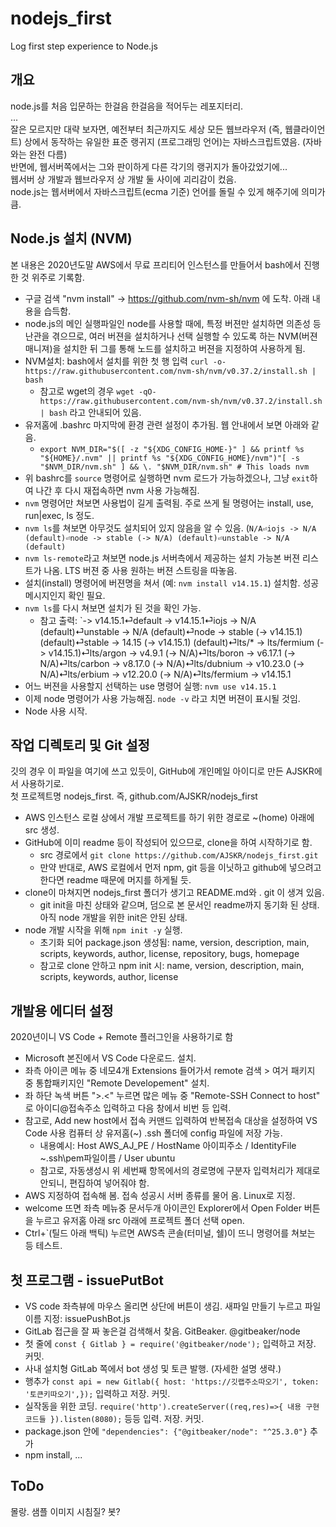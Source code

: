 # nodejs_first
Log first step experience to Node.js

## 개요
node.js를 처음 입문하는 한걸음 한걸음을 적어두는 레포지터리.  
...  
잘은 모르지만 대략 보자면,
예전부터 최근까지도 세상 모든 웹브라우저 (즉, 웹클라이언트) 상에서 동작하는 
유일한 표준 랭귀지 (프로그래밍 언어)는 자바스크립트였음. (자바와는 완전 다름)  
반면에, 웹서버쪽에서는 그와 판이하게 다른 각기의 랭귀지가 돌아갔었기에...  
웹서버 상 개발과 웹브라우저 상 개발 둘 사이에 괴리감이 컸음.  
node.js는 웹서버에서 자바스크립트(ecma 기준) 언어를 돌릴 수 있게 해주기에 의미가 큼.  

## Node.js 설치 (NVM)
본 내용은 2020년도말 AWS에서 무료 프리티어 인스턴스를 만들어서 bash에서 진행한 것 위주로 기록함.  

- 구글 검색 "nvm install" -> https://github.com/nvm-sh/nvm 에 도착. 아래 내용을 습득함.
- node.js의 메인 실행파일인 node를 사용할 때에, 특정 버젼만 설치하면 의존성 등 난관을 겪으므로, 여러 버젼을 설치하거나 선택 실행할 수 있도록 하는 NVM(버젼매니져)을 설치한 뒤 그를 통해 노드를 설치하고 버젼을 지정하여 사용하게 됨.
- NVM설치: bash에서 설치를 위한 첫 행 입력 `curl -o- https://raw.githubusercontent.com/nvm-sh/nvm/v0.37.2/install.sh | bash`
    - 참고로 wget의 경우 `wget -qO- https://raw.githubusercontent.com/nvm-sh/nvm/v0.37.2/install.sh | bash` 라고 안내되어 있음.
- 유저홈에 .bashrc 마지막에 환경 관련 설정이 추가됨. 웹 안내에서 보면 아래와 같음.
    - `export NVM_DIR="$([ -z "${XDG_CONFIG_HOME-}" ] && printf %s "${HOME}/.nvm" || printf %s "${XDG_CONFIG_HOME}/nvm")"[ -s "$NVM_DIR/nvm.sh" ] && \. "$NVM_DIR/nvm.sh" # This loads nvm`
- 위 bashrc를 `source` 명령어로 실행하면 nvm 로드가 가능하겠으나, 그냥 `exit`하여 나간 후 다시 재접속하면 nvm 사용 가능해짐.
- `nvm` 명령어만 쳐보면 사용법이 길게 출력됨. 주로 쓰게 될 명령어는 install, use, run|exec, ls 정도.
- `nvm ls`를 쳐보면 아무것도 설치되어 있지 않음을 알 수 있음. (`N/A⏎iojs -> N/A (default)⏎node -> stable (-> N/A) (default)⏎unstable -> N/A (default)`
- `nvm ls-remote`라고 쳐보면 node.js 서버측에서 제공하는 설치 가능본 버젼 리스트가 나옴. LTS 버젼 중 사용 원하는 버젼 스트링을 따놓음.
- 설치(install) 명령어에 버젼명을 쳐서 (예: `nvm install v14.15.1`) 설치함. 성공 메시지인지 확인 필요.
- `nvm ls`를 다시 쳐보면 설치가 된 것을 확인 가능.
    - 참고 출력: `->     v14.15.1⏎default -> v14.15.1⏎iojs -> N/A (default)⏎unstable -> N/A (default)⏎node -> stable (-> v14.15.1) (default)⏎stable -> 14.15 (-> v14.15.1) (default)⏎lts/* -> lts/fermium (-> v14.15.1)⏎lts/argon -> v4.9.1 (-> N/A)⏎lts/boron -> v6.17.1 (-> N/A)⏎lts/carbon -> v8.17.0 (-> N/A)⏎lts/dubnium -> v10.23.0 (-> N/A)⏎lts/erbium -> v12.20.0 (-> N/A)⏎lts/fermium -> v14.15.1
- 어느 버젼을 사용할지 선택하는 use 명령어 실행: `nvm use v14.15.1`
- 이제 node 명령어가 사용 가능해짐. `node -v` 라고 치면 버젼이 표시될 것임.
- Node 사용 시작.

## 작업 디렉토리 및 Git 설정
깃의 경우 이 파일을 여기에 쓰고 있듯이, GitHub에 개인메일 아이디로 만든 AJSKR에서 사용하기로.  
첫 프로젝트명 nodejs_first. 즉, github.com/AJSKR/nodejs_first  
- AWS 인스턴스 로컬 상에서 개발 프로젝트를 하기 위한 경로로 ~(home) 아래에 src 생성.
- GitHub에 이미 readme 등이 작성되어 있으므로, clone을 하여 시작하기로 함.
    - src 경로에서 `git clone https://github.com/AJSKR/nodejs_first.git`
    - 만약 반대로, AWS 로컬에서 먼저 npm, git 등을 이닛하고 github에 넣으려고 한다면 readme 때문에 머지를 하게될 듯.
- clone이 마쳐지면 nodejs_first 폴더가 생기고 README.md와 . git 이 생겨 있음.
    - git init을 마친 상태와 같으며, 덤으로 본 문서인 readme까지 동기화 된 상태. 아직 node 개발을 위한 init은 안된 상태.
- node 개발 시작을 위해 `npm init -y` 실행.
    - 초기화 되어 package.json 생성됨: name, version, description, main, scripts, keywords, author, license, repository, bugs, homepage
    - 참고로 clone 안하고 npm init 시: name, version, description, main, scripts, keywords, author, license

## 개발용 에디터 설정
2020년이니 VS Code + Remote 플러그인을 사용하기로 함
- Microsoft 본진에서 VS Code 다운로드. 설치.
- 좌측 아이콘 메뉴 중 네모4개 Extensions 들어가서 remote 검색 > 여거 패키지 중 통합패키지인 "Remote Developement" 설치.
- 좌 하단 녹색 버튼 ">.<" 누르면 많은 메뉴 중 "Remote-SSH Connect to host" 로 아이디@접속주소 입력하고 다음 창에서 비번 등 입력.
- 참고로, Add new host에서 접속 커맨드 입력하여 반복접속 대상을 설정하여 VS Code 사용 컴퓨터 상 유저홈(~) .ssh 폴더에 config 파일에 저장 가능.
    - 내용예시: Host AWS_AJ_PE / HostName 아이피주소 / IdentityFile ~\.ssh\pem파일이름 / User ubuntu
    - 참고로, 자동생성시 위 세번째 항목에서의 경로명에 구분자 입력처리가 제대로 안되니, 편집하여 넣어줘야 함.
- AWS 지정하여 접속해 봄. 접속 성공시 서버 종류를 물어 옴. Linux로 지정.
- welcome 뜨면 좌측 메뉴중 문서두개 아이콘인 Explorer에서 Open Folder 버튼을 누르고 유저홈 아래 src 아래에 프로젝트 폴더 선택 open.
- Ctrl+\`(틸드 아래 백틱) 누르면 AWS측 콘솔(터미널, 쉘)이 뜨니 명령어를 쳐보는 등 테스트.

## 첫 프로그램 - issuePutBot
- VS code 좌측뷰에 마우스 올리면 상단에 버튼이 생김. 새파일 만들기 누르고 파일 이름 지정: issuePushBot.js
- GitLab 접근을 잘 짜 놓은걸 검색해서 찾음. GitBeaker. @gitbeaker/node
- 첫 줄에 `const { Gitlab } = require('@gitbeaker/node');` 입력하고 저장. 커밋.
- 사내 설치형 GitLab 쪽에서 bot 생성 및 토큰 발행. (자세한 설명 생략.)
- 행추가 `const api = new Gitlab({ host: 'https://깃랩주소따오기', token: '토큰키따오기',});` 입력하고 저장. 커밋.
- 실작동을 위한 코딩. `require('http').createServer((req,res)=>{ 내용 구현 코드들 }).listen(8080);` 등등 입력. 저장. 커밋.
- package.json 안에 `"dependencies": {"@gitbeaker/node": "^25.3.0"}` 추가
- npm install, ...


## ToDo
몰랑. 샘플 이미지 시침질? 봇?
